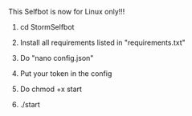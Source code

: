 This Selfbot is now for Linux only!!!

1. cd StormSelfbot

2. Install all requirements listed in "requirements.txt"

3. Do "nano config.json"

4. Put your token in the config

5. Do chmod +x start

6. ./start
